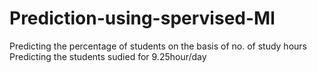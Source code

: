 # Prediction-using-spervised-Ml
Predicting the percentage of students on the basis of no. of study hours
Predicting the students sudied for 9.25hour/day
